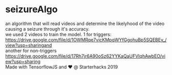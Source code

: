 # seizureAlgo
an algorithm that will read videos and determine the likelyhood of the video causing a seizure through it's accuracy. 
<br>
we used 2 videos to train the model. 1 for triggers:<br>
https://drive.google.com/file/d/1OWMRqe7vicKMpqWYfGgohuBp5SQEBEv_/view?usp=sharingand 
<br>another for non-triggers<br>
https://drive.google.com/file/d/17Rh7jr6A90oSz62YYKaQaUFVIqhAwbEO/view?usp=sharing<br>
Made with TensorflowJS and :heart: @ Starterhacks 2019

